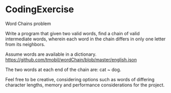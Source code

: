 # CodingExercise
Word Chains problem


Write a program that given two valid words, find a chain of valid intermediate words, wherein each word in the chain differs in only one letter from its neighbors.  

Assume words are available in a dictionary.
https://github.com/tmobil/wordChain/blob/master/english.json

The two words at each end of the chain are:  cat ~ dog. 

Feel free to be creative, considering options such as words of differing character lengths, memory and performance considerations for the project.      

